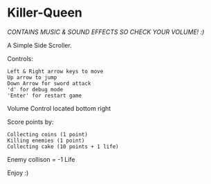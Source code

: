 # Killer-Queen
*CONTAINS MUSIC & SOUND EFFECTS SO CHECK YOUR VOLUME! :)*

A Simple Side Scroller.

Controls:

    Left & Right arrow keys to move
    Up arrow to jump
    Down Arrow for sword attack
    'd' for debug mode
    'Enter' for restart game

Volume Control located bottom right

Score points by:

    Collecting coins (1 point)
    Killing enemies (1 point)
    Collecting cake (10 points + 1 life)

Enemy collison = -1 Life

Enjoy :)
